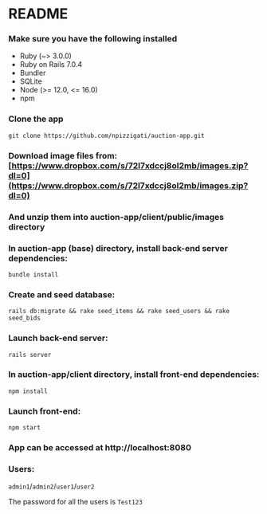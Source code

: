 # README

### Make sure you have the following installed
- Ruby (~> 3.0.0)
- Ruby on Rails 7.0.4
- Bundler
- SQLite
- Node (>= 12.0, <= 16.0)
- npm

### Clone the app
`git clone https://github.com/npizzigati/auction-app.git`

### Download image files from: [https://www.dropbox.com/s/72l7xdccj8ol2mb/images.zip?dl=0](https://www.dropbox.com/s/72l7xdccj8ol2mb/images.zip?dl=0)
### And unzip them into auction-app/client/public/images directory

### In auction-app (base) directory, install back-end server dependencies:
`bundle install` 
### Create and seed database:
`rails db:migrate && rake seed_items && rake seed_users && rake seed_bids`
### Launch back-end server:
`rails server`

### In auction-app/client directory, install front-end dependencies:
`npm install`
### Launch front-end:
`npm start`

### App can be accessed at http://localhost:8080

### Users:
`admin1`/`admin2`/`user1`/`user2`

The password for all the users is `Test123`
